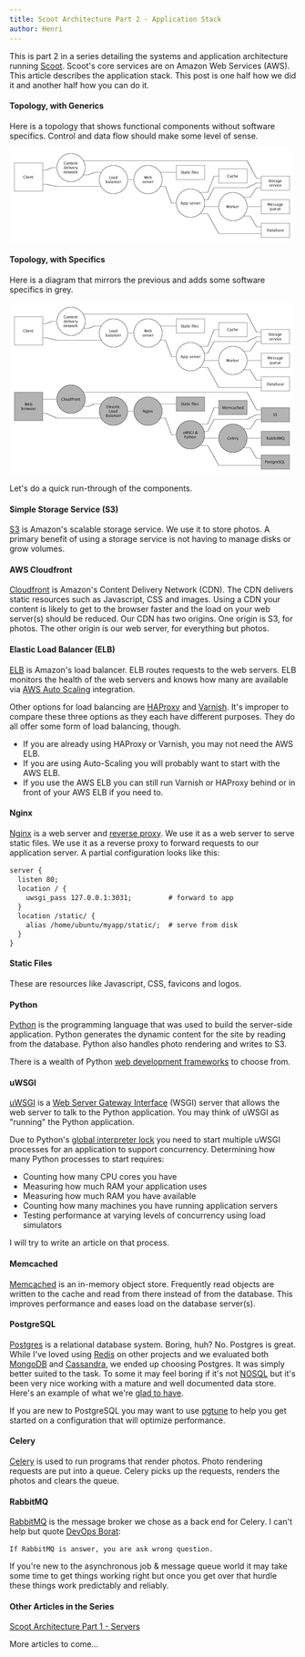 ```yaml
---
title: Scoot Architecture Part 2 - Application Stack
author: Henri
---
```


This is part 2 in a series detailing the systems and application architecture
running [Scoot](http://scoot.io). Scoot's core services are on Amazon Web
Services (AWS). This article describes the application stack.
This post is one half how we did it and another half how you can do it.

#### Topology, with Generics

Here is a topology that shows functional components without software specifics.
Control and data flow should make some level of sense.

[![](/images/scoot-stack-small.png)](/images/scoot-stack.png)

#### Topology, with Specifics

Here is a diagram that mirrors the previous and adds some software specifics in
grey.

[![](/images/scoot-stack-specific-small.png)](/images/scoot-stack-specific.png)

Let's do a quick run-through of the components.

#### Simple Storage Service (S3)

[S3](http://aws.amazon.com/s3/) is Amazon's scalable storage service.
We use it to store photos. A primary benefit of using a storage service is not
having to manage disks or grow volumes.

#### AWS Cloudfront

[Cloudfront](http://aws.amazon.com/cloudfront/) is Amazon's Content Delivery
Network (CDN). The CDN delivers static resources such as Javascript, CSS and
images. Using a CDN your content is likely to get to the browser faster and the
load on your web server(s) should be reduced. Our CDN has two origins. One
origin is S3, for photos. The other origin is our web server, for everything but
photos.

#### Elastic Load Balancer (ELB)

[ELB](http://aws.amazon.com/elasticloadbalancing/) is Amazon's load balancer.
ELB routes requests to the web servers. ELB monitors the health of the web
servers and knows how many are available via [AWS
Auto Scaling](http://aws.amazon.com/autoscaling/) integration.

Other options for load balancing are [HAProxy](http://haproxy.1wt.eu/) and
[Varnish](https://www.varnish-cache.org/). It's improper to compare these three
options as they each have different purposes. They do all offer some form of
load balancing, though.

- If you are already using HAProxy or Varnish, you may not need the AWS ELB.
- If you are using Auto-Scaling you will probably want to start with the AWS
  ELB.
- If you use the AWS ELB you can still run Varnish or HAProxy behind or in
  front of your AWS ELB if you need to.

#### Nginx

[Nginx](http://wiki.nginx.org/Main) is a web server and [reverse
proxy](http://en.wikipedia.org/wiki/Reverse_proxy). We use it as a web server to
serve static files. We use it as a reverse proxy to forward requests to our
application server. A partial configuration looks like this:

```
server {
  listen 80;
  location / {
    uwsgi_pass 127.0.0.1:3031;         # forward to app
  }
  location /static/ {
    alias /home/ubuntu/myapp/static/;  # serve from disk
  }
}
```

#### Static Files

These are resources like Javascript, CSS, favicons and logos.

#### Python

[Python](http://www.python.org/) is the programming language that was used to
build the server-side application. Python generates the dynamic content for the
site by reading from the database. Python also handles photo rendering and writes to
S3.

There is a wealth of Python [web development
frameworks](http://wiki.python.org/moin/WebFrameworks) to choose from.

#### uWSGI

[uWSGI](http://projects.unbit.it/uwsgi/) is a
[Web Server Gateway Interface](http://en.wikipedia.org/wiki/Web_Server_Gateway_Interface)
(WSGI) server that allows the web server to talk to the Python application.
You may think of uWSGI as "running" the Python application.

Due to Python's [global interpreter
lock](http://en.wikipedia.org/wiki/Global_Interpreter_Lock) you need to start
multiple uWSGI processes for an application to support concurrency. Determining
how many Python processes to start requires:

- Counting how many CPU cores you have
- Measuring how much RAM your application uses
- Measuring how much RAM you have available
- Counting how many machines you have running application servers
- Testing performance at varying levels of concurrency using load simulators

I will try to write an article on that process.

#### Memcached

[Memcached](http://memcached.org/) is an in-memory object store. Frequently read
objects are written to the cache and read from there instead of from the
database. This improves performance and eases load on the database server(s).

#### PostgreSQL

[Postgres](http://www.postgresql.org/) is a relational database system. Boring,
huh? No. Postgres is great. While I've loved using [Redis](http://redis.io/) on
other projects and we evaluated both [MongoDB](http://www.mongodb.org/) and
[Cassandra](http://cassandra.apache.org/), we ended up choosing Postgres. It was
simply better suited to the task. To some it may feel boring if it's not
[NOSQL](https://en.wikipedia.org/wiki/NoSQL) but it's been very nice working with
a mature and well documented data store. Here's an example of what we're [glad
to have](http://www.postgresql.org/docs/9.2/static/textsearch-intro.html).

If you are new to PostgreSQL you may want to use
[pgtune](http://pgfoundry.org/projects/pgtune/)
to help you get started on a configuration that will optimize performance.

#### Celery

[Celery](http://www.celeryproject.org/) is used to run programs that render
photos. Photo rendering requests are put into a queue. Celery picks up the
requests, renders the photos and clears the queue.

#### RabbitMQ

[RabbitMQ](http://www.rabbitmq.com/) is the message broker we chose as a
back end for Celery. I can't help but quote
[DevOps Borat](https://twitter.com/DEVOPS_BORAT/status/163016374023761920):

```
If RabbitMQ is answer, you are ask wrong question.
```

If you're new to the asynchronous job & message queue world it may take some
time to get things working right but once you get over that hurdle these things
work predictably and reliably.

#### Other Articles in the Series

[Scoot Architecture Part 1 - Servers](../scoot-servers/)

More articles to come...
